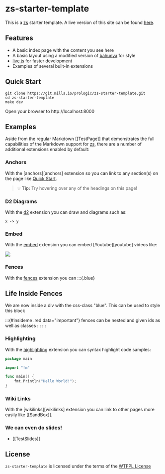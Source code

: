 # zs-starter-template

This is a [zs](https://git.mills.io/prologic/zs) starter template. A live version of this site can be found [here](https://zs.mills.io).

## Features

- A basic index page with the content you see here
- A basic layout using a modified version of [bahunya][bahunya] for style
- [live.js](live.js) for faster development
- Examples of several built-in extensions

## Quick Start

```console
git clone https://git.mills.io/prologic/zs-starter-template.git
cd zs-starter-template
make dev
```

Open your browser to http://localhost:8000

## Examples

Aside from the regular Markdown [[TestPage]] that demonstrates the full capabilities of the Markdown support for [zs][zs], there are a number of additional extensions enabled by default:

### Anchors

With the [anchors][anchors] extension so you can link to any section(s) on the page like [Quick Start](#quick-start).

> 💡 **Tip:** Try hovering over any of the headings on this page!

### D2 Diagrams

With the [d2][d2] extension you can draw and diagrams such as:

```d2
x -> y
```

### Embed

With the [embed][embed] extension you can embed [Youtube][youtube] videos like:

![](https://www.youtube.com/watch?v=dQw4w9WgXcQ)

### Fences

With the [fences][fences] extension you can 
:::{.blue}
## Life Inside Fences

We are now inside a div with the css-class "blue". This can be used to style this block

:::{#insideme .red data="important"}
fences can be nested and given ids as well as classes
:::
:::

### Highlighting

With the [highlighting][highlighting] extension you can syntax highlight code samples:

```go
package main

import "fm"

func main() {
    fmt.Println("Hello World!");
}
```

### Wiki Links

With the [wikilinks][wikilinks] extension you can link to other pages more easily like [[SandBox]].

### We can even do slides!

- [[TestSlides]]

## License

`zs-starter-template` is licensed under the terms of the [WTFPL License](/LICENSE)

[anchor]: https://github.com/abhinav/goldmark-anchor
[d2]: https://github.com/FurqanSoftware/goldmark-d2
[embed]: https://github.com/13rac1/goldmark-embed
[fences]: https://github.com/stefanfritsch/goldmark-fences
[highlighting]: https://github.com/yuin/goldmark-highlighting
[wikilink]: https://github.com/abhinav/goldmark-wikilink
[zs]: https://git.mills.io/prologic/zs
[bahunya]: https://github.com/Kimeiga/bahunya
